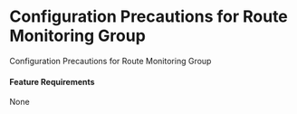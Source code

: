 Configuration Precautions for Route Monitoring Group
====================================================

Configuration Precautions for Route Monitoring Group

#### Feature Requirements

None